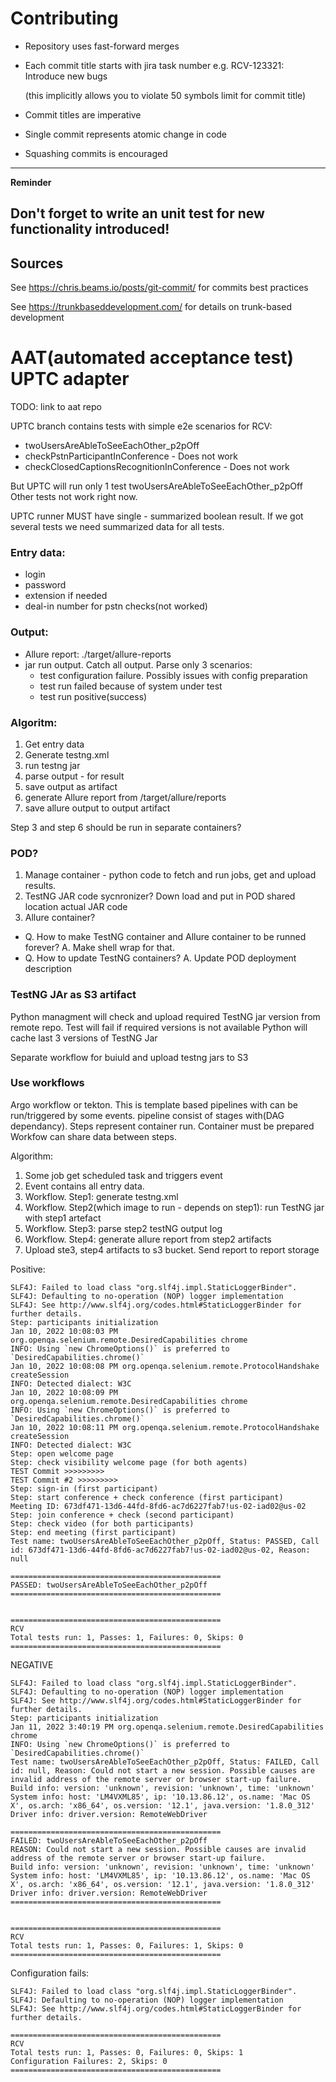 # Contributing

* Repository uses fast-forward merges
* Each commit title starts with jira task number e.g. RCV-123321: Introduce new bugs

  (this implicitly allows you to violate 50 symbols limit for commit title)

* Commit titles are imperative
* Single commit represents atomic change in code 
* Squashing commits is encouraged
---
**Reminder**

Don't forget to write an unit test for new functionality introduced!
---
## Sources
See https://chris.beams.io/posts/git-commit/ for commits best practices

See https://trunkbaseddevelopment.com/ for details on trunk-based development




# AAT(automated acceptance test) UPTC adapter

TODO: link to aat repo

UPTC branch contains tests with simple e2e scenarios for RCV:

* twoUsersAreAbleToSeeEachOther_p2pOff
* checkPstnParticipantInConference - Does not work 
* checkClosedCaptionsRecognitionInConference - Does not work

But UPTC will run only 1 test twoUsersAreAbleToSeeEachOther_p2pOff
Other tests not work right now.


UPTC runner MUST have single - summarized boolean result.
If we got several tests we need summarized data for all tests.



### Entry data:

* login
* password
* extension if needed
* deal-in number for pstn checks(not worked)


### Output:

* Allure report: ./target/allure-reports
* jar run output. Catch all output. Parse only 3 scenarios:
  * test configuration failure. Possibly issues with config preparation
  * test run failed because of system under test
  * test run positive(success)


### Algoritm:

1. Get entry data
2. Generate testng.xml
3. run testng jar 
4. parse output - for result
5. save output as artifact
6. generate Allure report from /target/allure/reports
7. save allure output to output artifact

Step 3 and step 6 should be run in separate containers?

### POD?

1. Manage container - python code to fetch and run jobs, get and upload results.
2. TestNG JAR code sycnronizer? Down load and put in POD shared location actual JAR code
3. Allure container?

* Q. How to make TestNG container and Allure container to be runned forever?
  A. Make shell wrap for that.
* Q. How to update TestNG containers?
  A. Update POD deployment description

### TestNG JAr as S3 artifact
Python managment will check and upload required TestNG jar version from remote repo.
Test will fail if required versions is not available
Python will cache last 3 versions of TestNG Jar


Separate workflow for buiuld and upload testng jars to S3

### Use workflows

Argo workflow or tekton.
This is template based pipelines with can be run/triggered by some events.
pipeline consist of stages with(DAG dependancy).
Steps represent container run. Container must be prepared
Workfow can share data between steps.

Algorithm:

1. Some job get scheduled task and triggers event
2. Event contains all entry data.
3. Workflow. Step1: generate testng.xml
3. Workflow. Step2(which image to run - depends on step1): run TestNG jar with step1 artefact
4. Workflow. Step3: parse step2 testNG output log
5. Workflow. Step4: generate allure report from step2 artifacts
6. Upload ste3, step4 artifacts to s3 bucket. Send report to report storage



Positive:
```
SLF4J: Failed to load class "org.slf4j.impl.StaticLoggerBinder".
SLF4J: Defaulting to no-operation (NOP) logger implementation
SLF4J: See http://www.slf4j.org/codes.html#StaticLoggerBinder for further details.
Step: participants initialization
Jan 10, 2022 10:08:03 PM org.openqa.selenium.remote.DesiredCapabilities chrome
INFO: Using `new ChromeOptions()` is preferred to `DesiredCapabilities.chrome()`
Jan 10, 2022 10:08:08 PM org.openqa.selenium.remote.ProtocolHandshake createSession
INFO: Detected dialect: W3C
Jan 10, 2022 10:08:09 PM org.openqa.selenium.remote.DesiredCapabilities chrome
INFO: Using `new ChromeOptions()` is preferred to `DesiredCapabilities.chrome()`
Jan 10, 2022 10:08:11 PM org.openqa.selenium.remote.ProtocolHandshake createSession
INFO: Detected dialect: W3C
Step: open welcome page
Step: check visibility welcome page (for both agents)
TEST Commit >>>>>>>>>
TEST Commit #2 >>>>>>>>>
Step: sign-in (first participant)
Step: start conference + check conference (first participant)
Meeting ID: 673df471-13d6-44fd-8fd6-ac7d6227fab7!us-02-iad02@us-02
Step: join conference + check (second participant)
Step: check video (for both participants)
Step: end meeting (first participant)
Test name: twoUsersAreAbleToSeeEachOther_p2pOff, Status: PASSED, Call id: 673df471-13d6-44fd-8fd6-ac7d6227fab7!us-02-iad02@us-02, Reason: null

===============================================
PASSED: twoUsersAreAbleToSeeEachOther_p2pOff
===============================================


===============================================
RCV
Total tests run: 1, Passes: 1, Failures: 0, Skips: 0
===============================================
```

NEGATIVE


```
SLF4J: Failed to load class "org.slf4j.impl.StaticLoggerBinder".
SLF4J: Defaulting to no-operation (NOP) logger implementation
SLF4J: See http://www.slf4j.org/codes.html#StaticLoggerBinder for further details.
Step: participants initialization
Jan 11, 2022 3:40:19 PM org.openqa.selenium.remote.DesiredCapabilities chrome
INFO: Using `new ChromeOptions()` is preferred to `DesiredCapabilities.chrome()`
Test name: twoUsersAreAbleToSeeEachOther_p2pOff, Status: FAILED, Call id: null, Reason: Could not start a new session. Possible causes are invalid address of the remote server or browser start-up failure.
Build info: version: 'unknown', revision: 'unknown', time: 'unknown'
System info: host: 'LM4VXML85', ip: '10.13.86.12', os.name: 'Mac OS X', os.arch: 'x86_64', os.version: '12.1', java.version: '1.8.0_312'
Driver info: driver.version: RemoteWebDriver

===============================================
FAILED: twoUsersAreAbleToSeeEachOther_p2pOff
REASON: Could not start a new session. Possible causes are invalid address of the remote server or browser start-up failure.
Build info: version: 'unknown', revision: 'unknown', time: 'unknown'
System info: host: 'LM4VXML85', ip: '10.13.86.12', os.name: 'Mac OS X', os.arch: 'x86_64', os.version: '12.1', java.version: '1.8.0_312'
Driver info: driver.version: RemoteWebDriver
===============================================


===============================================
RCV
Total tests run: 1, Passes: 0, Failures: 1, Skips: 0
===============================================
```

Configuration fails:
```
SLF4J: Failed to load class "org.slf4j.impl.StaticLoggerBinder".
SLF4J: Defaulting to no-operation (NOP) logger implementation
SLF4J: See http://www.slf4j.org/codes.html#StaticLoggerBinder for further details.

===============================================
RCV
Total tests run: 1, Passes: 0, Failures: 0, Skips: 1
Configuration Failures: 2, Skips: 0
===============================================
```
